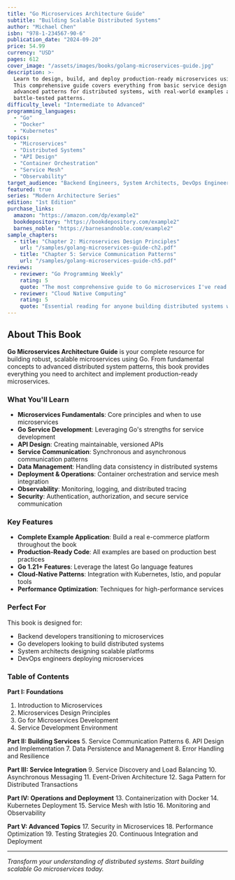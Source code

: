 ```yaml
---
title: "Go Microservices Architecture Guide"
subtitle: "Building Scalable Distributed Systems"
author: "Michael Chen"
isbn: "978-1-234567-90-6"
publication_date: "2024-09-20"
price: 54.99
currency: "USD"
pages: 612
cover_image: "/assets/images/books/golang-microservices-guide.jpg"
description: >-
  Learn to design, build, and deploy production-ready microservices using Go.
  This comprehensive guide covers everything from basic service design to 
  advanced patterns for distributed systems, with real-world examples and
  battle-tested patterns.
difficulty_level: "Intermediate to Advanced"
programming_languages:
  - "Go"
  - "Docker"
  - "Kubernetes"
topics:
  - "Microservices"
  - "Distributed Systems"
  - "API Design"
  - "Container Orchestration"
  - "Service Mesh"
  - "Observability"
target_audience: "Backend Engineers, System Architects, DevOps Engineers"
featured: true
series: "Modern Architecture Series"
edition: "1st Edition"
purchase_links:
  amazon: "https://amazon.com/dp/example2"
  bookdepository: "https://bookdepository.com/example2"
  barnes_noble: "https://barnesandnoble.com/example2"
sample_chapters:
  - title: "Chapter 2: Microservices Design Principles"
    url: "/samples/golang-microservices-guide-ch2.pdf"
  - title: "Chapter 5: Service Communication Patterns"
    url: "/samples/golang-microservices-guide-ch5.pdf"
reviews:
  - reviewer: "Go Programming Weekly"
    rating: 5
    quote: "The most comprehensive guide to Go microservices I've read."
  - reviewer: "Cloud Native Computing"
    rating: 5
    quote: "Essential reading for anyone building distributed systems with Go."
---
```


## About This Book

**Go Microservices Architecture Guide** is your complete resource for building robust, scalable microservices using Go. From fundamental concepts to advanced distributed system patterns, this book provides everything you need to architect and implement production-ready microservices.

### What You'll Learn

- **Microservices Fundamentals**: Core principles and when to use microservices
- **Go Service Development**: Leveraging Go's strengths for service development
- **API Design**: Creating maintainable, versioned APIs
- **Service Communication**: Synchronous and asynchronous communication patterns
- **Data Management**: Handling data consistency in distributed systems
- **Deployment & Operations**: Container orchestration and service mesh integration
- **Observability**: Monitoring, logging, and distributed tracing
- **Security**: Authentication, authorization, and secure service communication

### Key Features

- **Complete Example Application**: Build a real e-commerce platform throughout the book
- **Production-Ready Code**: All examples are based on production best practices
- **Go 1.21+ Features**: Leverage the latest Go language features
- **Cloud-Native Patterns**: Integration with Kubernetes, Istio, and popular tools
- **Performance Optimization**: Techniques for high-performance services

### Perfect For

This book is designed for:
- Backend developers transitioning to microservices
- Go developers looking to build distributed systems
- System architects designing scalable platforms
- DevOps engineers deploying microservices

### Table of Contents

**Part I: Foundations**
1. Introduction to Microservices
2. Microservices Design Principles
3. Go for Microservices Development
4. Service Development Environment

**Part II: Building Services**
5. Service Communication Patterns
6. API Design and Implementation
7. Data Persistence and Management
8. Error Handling and Resilience

**Part III: Service Integration**
9. Service Discovery and Load Balancing
10. Asynchronous Messaging
11. Event-Driven Architecture
12. Saga Pattern for Distributed Transactions

**Part IV: Operations and Deployment**
13. Containerization with Docker
14. Kubernetes Deployment
15. Service Mesh with Istio
16. Monitoring and Observability

**Part V: Advanced Topics**
17. Security in Microservices
18. Performance Optimization
19. Testing Strategies
20. Continuous Integration and Deployment

---

*Transform your understanding of distributed systems. Start building scalable Go microservices today.*